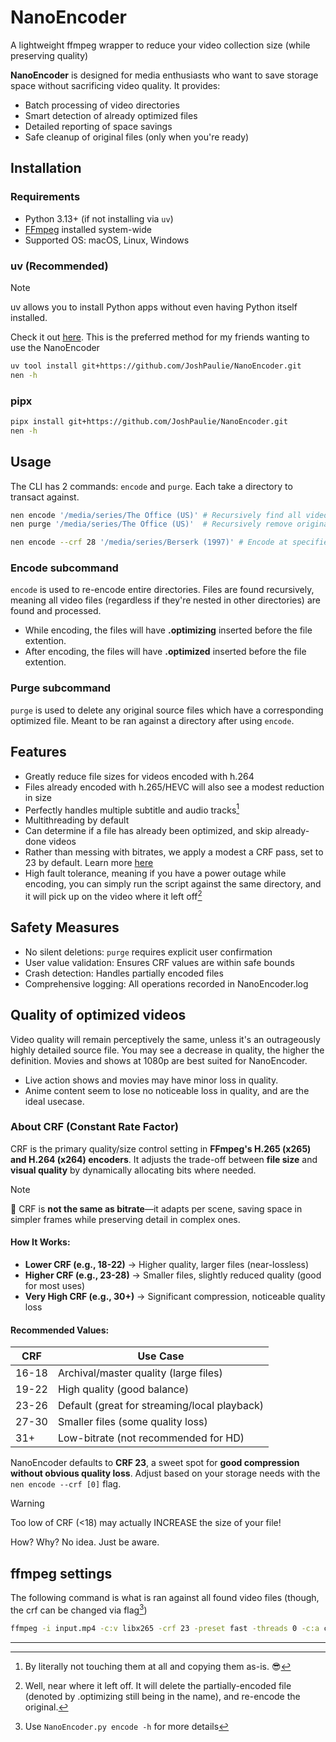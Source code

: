 # NanoEncoder
A lightweight ffmpeg wrapper to reduce your video collection size (while preserving quality)

**NanoEncoder** is designed for media enthusiasts who want to save storage space without sacrificing video quality. It provides:

- Batch processing of video directories
- Smart detection of already optimized files
- Detailed reporting of space savings
- Safe cleanup of original files (only when you're ready)

## Installation
### Requirements
- Python 3.13+ (if not installing via `uv`)
- [FFmpeg](https://www.ffmpeg.org/download.html) installed system-wide
- Supported OS: macOS, Linux, Windows

### uv (Recommended)
> [!note]
> uv allows you to install Python apps without even having Python itself installed.
> 
> Check it out [here](https://docs.astral.sh/uv/getting-started/installation/). This is the preferred method for my friends wanting to use the NanoEncoder

```bash
uv tool install git+https://github.com/JoshPaulie/NanoEncoder.git
nen -h
```

### pipx
```bash
pipx install git+https://github.com/JoshPaulie/NanoEncoder.git
nen -h
```

## Usage
The CLI has 2 commands: `encode` and `purge`. Each take a directory to transact against.

```bash
nen encode '/media/series/The Office (US)' # Recursively find all videos and begin re-encoding
nen purge '/media/series/The Office (US)'  # Recursively remove original (source) files

nen encode --crf 28 '/media/series/Berserk (1997)' # Encode at specified CRF (Default is 23)
```

### Encode subcommand
`encode` is used to re-encode entire directories. Files are found recursively, meaning all video files (regardless if they're nested in other directories) are found and processed.

- While encoding, the files will have **.optimizing** inserted before the file extention.
- After encoding, the files will have **.optimized** inserted before the file extention.

### Purge subcommand
`purge` is used to delete any original source files which have a corresponding optimized file. Meant to be ran against a directory after using `encode`.

## Features
- Greatly reduce file sizes for videos encoded with h.264
- Files already encoded with h.265/HEVC will also see a modest reduction in size
- Perfectly handles multiple subtitle and audio tracks[^1]
- Multithreading by default
- Can determine if a file has already been optimized, and skip already-done videos
- Rather than messing with bitrates, we apply a modest a CRF pass, set to 23 by default. Learn more [here](#about-crf)
- High fault tolerance, meaning if you have a power outage while encoding, you can simply run the script against the same directory, and it will pick up on the video where it left off[^2]

## Safety Measures
- No silent deletions: `purge` requires explicit user confirmation
- User value validation: Ensures CRF values are within safe bounds
- Crash detection: Handles partially encoded files
- Comprehensive logging: All operations recorded in NanoEncoder.log

## Quality of optimized videos
Video quality will remain perceptively the same, unless it's an outrageously highly detailed source file. You may see a decrease in quality, the higher the definition. Movies and shows at 1080p are best suited for NanoEncoder.

- Live action shows and movies may have minor loss in quality.
- Anime content seem to lose no noticeable loss in quality, and are the ideal usecase.

### About CRF (Constant Rate Factor)
CRF is the primary quality/size control setting in **FFmpeg's H.265 (x265) and H.264 (x264) encoders**. It adjusts the trade-off between **file size** and **visual quality** by dynamically allocating bits where needed.  

> [!note]
> 🔹 CRF is **not the same as bitrate**—it adapts per scene, saving space in simpler frames while preserving detail in complex ones.

#### **How It Works:**  
- **Lower CRF (e.g., 18-22)** → Higher quality, larger files (near-lossless)  
- **Higher CRF (e.g., 23-28)** → Smaller files, slightly reduced quality (good for most uses)  
- **Very High CRF (e.g., 30+)** → Significant compression, noticeable quality loss  

#### **Recommended Values:**  
| CRF   | Use Case                                     |
| ----- | -------------------------------------------- |
| 16-18 | Archival/master quality (large files)        |
| 19-22 | High quality (good balance)                  |
| 23-26 | Default (great for streaming/local playback) |
| 27-30 | Smaller files (some quality loss)            |
| 31+   | Low-bitrate (not recommended for HD)         |

NanoEncoder defaults to **CRF 23**, a sweet spot for **good compression without obvious quality loss**. Adjust based on your storage needs with the `nen encode --crf [0]` flag.

> [!warning]
> Too low of CRF (<18) may actually INCREASE the size of your file!
> 
> How? Why? No idea. Just be aware.

## ffmpeg settings
The following command is what is ran against all found video files (though, the crf can be changed via flag[^3])

```bash
ffmpeg -i input.mp4 -c:v libx265 -crf 23 -preset fast -threads 0 -c:a copy -c:s copy -loglevel error output.mp4
```

---

[^1]: By literally not touching them at all and copying them as-is. 😎
[^2]: Well, near where it left off. It will delete the partially-encoded file (denoted by .optimizing still being in the name), and re-encode the original.
[^3]: Use `NanoEncoder.py encode -h` for more details
